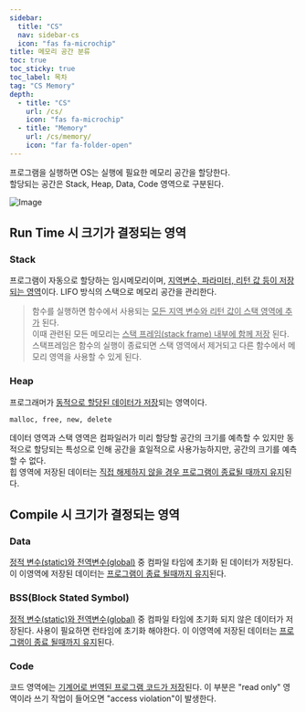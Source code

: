```yaml
---
sidebar:
  title: "CS"
  nav: sidebar-cs
  icon: "fas fa-microchip"
title: 메모리 공간 분류
toc: true
toc_sticky: true
toc_label: 목차
tag: "CS Memory"
depth:
  - title: "CS"
    url: /cs/
    icon: "fas fa-microchip"
  - title: "Memory"
    url: /cs/memory/
    icon: "far fa-folder-open"
---
```

프로그램을 실행하면 OS는 실행에 필요한 메모리 공간을 할당한다.  
할당되는 공간은 Stack, Heap, Data, Code 영역으로 구분된다.

![Image](https://drive.google.com/uc?export=view&id=1zmTs6_m0H2m9TCySQvY7qdDVeMm17L9Z)

## Run Time 시 크기가 결정되는 영역
### Stack
프로그램이 자동으로 할당하는 임시메모리이며, <u>지역변수, 파라미터, 리턴 값 등이 저장되는 영역</u>이다.  LIFO 방식의 스택으로 메모리 공간을 관리한다.

>함수를 실행하면 함수에서 사용되는 <u>모든 지역 변수와 리턴 값이 스택 영역에 추가</u> 된다.<br/>
이때 관련된 모든 메모리는 <u>스택 프레임(stack frame) 내부에 함께 저장</u> 된다.<br/>
스택프레임은 함수의 실행이 종료되면 스택 영역에서 제거되고 다른 함수에서 메모리 영역을 사용할 수 있게 된다.

### Heap
프로그래머가 <u>동적으로 할당된 데이터가 저장</u>되는 영역이다.

```
malloc, free, new, delete
```

데이터 영역과 스택 영역은 컴파일러가 미리 할당할 공간의 크기를 예측할 수 있지만 동적으로 할당되는 특성으로 인해 공간을 효일적으로 사용가능하지만, 공간의 크기를 예측할 수 없다.<br/>힙 영역에 저장된 데이터는 <u>직접 해제하지 않을 경우 프로그램이 종료될 때까지 유지</u>된다.

## Compile 시 크기가 결정되는 영역
### Data
<u>정적 변수(static)와 전역변수(global)</u> 중 컴파일 타임에 초기화 된 데이터가 저장된다. 이 이영역에 저장된 데이터는 <u>프로그램이 종료 될때까지 유지</u>된다.

### BSS(Block Stated Symbol)
<u>정적 변수(static)와 전역변수(global)</u> 중 컴파일 타임에 초기화 되지 않은 데이터가 저장된다. 사용이 필요하면 런타임에 초기화 해야한다. 이 이영역에 저장된 데이터는 <u>프로그램이 종료 될때까지 유지</u>된다.

### Code
코드 영역에는 <u>기계어로 번역된 프로그램 코드가 저장</u>된다. 이 부분은 "read only" 영역이라 쓰기 작업이 들어오면 "access violation"이 발생한다.
